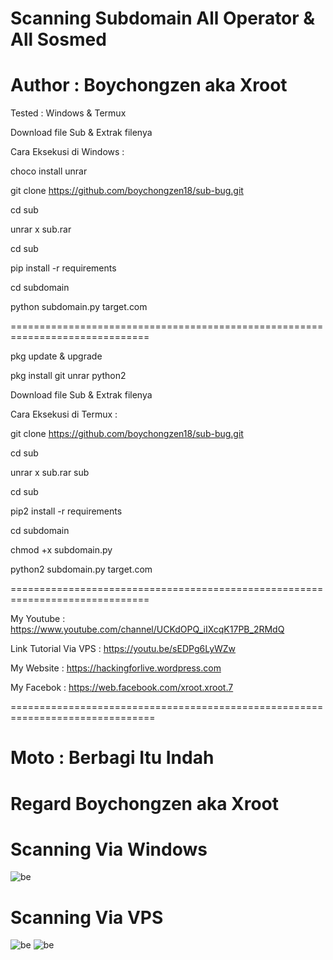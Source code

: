 # Scanning Subdomain All Operator & All Sosmed 

# Author : Boychongzen aka Xroot



Tested : Windows & Termux

Download file Sub & Extrak filenya

Cara Eksekusi di Windows :

choco install unrar

git clone https://github.com/boychongzen18/sub-bug.git

cd sub

unrar x sub.rar

cd sub

pip install -r requirements

cd subdomain

python subdomain.py target.com

==============================================================================

pkg update & upgrade

pkg install git unrar python2 

Download file Sub & Extrak filenya

Cara Eksekusi di Termux :

git clone https://github.com/boychongzen18/sub-bug.git

cd sub

unrar x sub.rar sub

cd sub 

pip2 install -r requirements

cd subdomain

chmod +x subdomain.py

python2 subdomain.py target.com

==============================================================================

My Youtube : https://www.youtube.com/channel/UCKdOPQ_iIXcqK17PB_2RMdQ

Link Tutorial Via VPS : https://youtu.be/sEDPg6LyWZw

My Website : https://hackingforlive.wordpress.com

My Facebok : https://web.facebook.com/xroot.xroot.7

===============================================================================

# Moto : Berbagi Itu Indah


# Regard Boychongzen aka Xroot

# Scanning Via Windows
![be](https://raw.githubusercontent.com/boychongzen18/sub/master/sub.jpg)
# Scanning Via VPS
![be](https://raw.githubusercontent.com/boychongzen18/sub/master/terminal.jpg)
![be](https://raw.githubusercontent.com/boychongzen18/sub/master/bughost.jpg)
